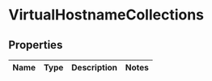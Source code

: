 
# VirtualHostnameCollections

## Properties
Name | Type | Description | Notes
------------ | ------------- | ------------- | -------------



